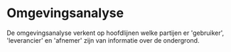 # Omgevingsanalyse

<div class="issue" data-number="2"></div>

De omgevingsanalyse verkent op hoofdlijnen welke partijen er 'gebruiker', 'leverancier' en 'afnemer' zijn van informatie over de ondergrond.
